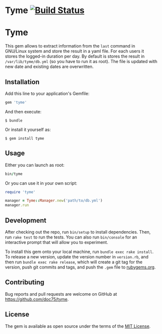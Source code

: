 Tyme [![Build Status](https://travis-ci.org/doc75/tyme.svg?branch=master)](https://travis-ci.org/doc75/tyme)
=======

# Tyme

This gem allows to extract information from the `last` command in GNU/Linux system and store the result in a yaml file. For each users it stores the logged-in duration per day.
By default is stores the result in `/var/lib/tyme/db.yml` (so you have to run it as root).
The file is updated with new date and existing dates are overwritten.

## Installation

Add this line to your application's Gemfile:

```ruby
gem 'tyme'
```

And then execute:

    $ bundle

Or install it yourself as:

    $ gem install tyme

## Usage

Either you can launch as root:

```ruby
bin/tyme
```

Or you can use it in your own script:

```ruby
require 'tyme'

manager = Tyme::Manager.new('path/to/db.yml')
manager.run
```

## Development

After checking out the repo, run `bin/setup` to install dependencies. Then, run `rake test` to run the tests. You can also run `bin/console` for an interactive prompt that will allow you to experiment.

To install this gem onto your local machine, run `bundle exec rake install`. To release a new version, update the version number in `version.rb`, and then run `bundle exec rake release`, which will create a git tag for the version, push git commits and tags, and push the `.gem` file to [rubygems.org](https://rubygems.org).

## Contributing

Bug reports and pull requests are welcome on GitHub at https://github.com/doc75/tyme.

## License

The gem is available as open source under the terms of the [MIT License](https://opensource.org/licenses/MIT).
